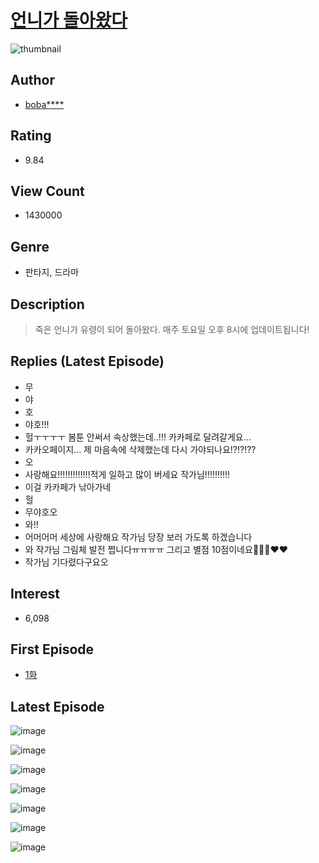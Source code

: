 # [언니가 돌아왔다](https://comic.naver.com/bestChallenge/list?titleId=741369)
![thumbnail](https://image-comic.pstatic.net/user_contents_data/challenge_comic/2020/02/15/331436/thumbnail_202x16440e09ac8_2018_49df_a254_f6bf649dd4b0_00006535.JPEG)

## Author
- [boba****](https://comic.naver.com/artistTitle?id=331436)

## Rating
- 9.84

## View Count
- 1430000

## Genre
- 판타지, 드라마

## Description
> 죽은 언니가 유령이 되어 돌아왔다. 매주 토요일 오후 8시에 업데이트됩니다!

## Replies (Latest Episode)
- 무
- 야
- 호
- 야호!!!
- 헐ㅜㅜㅜㅜ 봄툰 안써서 속상했는데..!!! 카카페로 달려갈게요...
- 카카오페이지... 제 마음속에 삭제했는데 다시 가야되나요!?!?!??
- 오
- 사랑해요!!!!!!!!!!!!!적게 일하고 많이 버세요 작가님!!!!!!!!!!
- 이걸 카카페가 낚아가네
- 헐
- 무야호오
- 와!!
- 어머어머 세상에 사랑해요 작가님 당장 보러 가도록 하겠습니다
- 와 작가님 그림체 발전 쩝니다ㅠㅠㅠㅠ 그리고 별점 10점이네요🥰🥰🥰❤❤
- 작가님 기다렸다구요오

## Interest
- 6,098

## First Episode
- [1화](https://comic.naver.com/bestChallenge/detail?titleId=741369&no=1)

## Latest Episode
![image](https://image-comic.pstatic.net/user_contents_data/challenge_comic/2021/06/03/331436/upload_3833236619481592371.jpeg)

![image](https://image-comic.pstatic.net/user_contents_data/challenge_comic/2021/06/03/331436/upload_3545800970404704356.jpeg)

![image](https://image-comic.pstatic.net/user_contents_data/challenge_comic/2021/06/03/331436/upload_7149518518130074932.jpeg)

![image](https://image-comic.pstatic.net/user_contents_data/challenge_comic/2021/06/03/331436/upload_3991655147325579833.jpeg)

![image](https://image-comic.pstatic.net/user_contents_data/challenge_comic/2021/06/03/331436/upload_4063430365316081207.jpeg)

![image](https://image-comic.pstatic.net/user_contents_data/challenge_comic/2021/06/03/331436/upload_7291388691652096561.jpeg)

![image](https://image-comic.pstatic.net/user_contents_data/challenge_comic/2021/06/03/331436/upload_7292228526033680183.jpeg)
